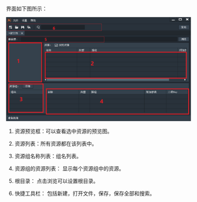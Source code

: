 
界面如下图所示：

![image](1.png)

1. 资源预览框：可以查看选中资源的预览图。

2. 资源列表：所有资源都在该列表中。

3. 资源组名称列表：组名列表。

4. 资源组的资源列表： 显示每个资源组中的资源。

5. 根目录： 点击浏览可以设置根目录。

6. 快捷工具栏： 包括新建，打开文件，保存，保存全部和搜索。